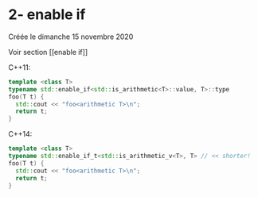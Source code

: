 
#  2- enable if 
Créée le dimanche 15 novembre 2020


Voir section [[enable if]]

C++11:
```cpp
template <class T>
typename std::enable_if<std::is_arithmetic<T>::value, T>::type 
foo(T t) {
  std::cout << "foo<arithmetic T>\n";
  return t;
}
```

C++14:
```cpp
template <class T>
typename std::enable_if_t<std::is_arithmetic_v<T>, T> // << shorter!
foo(T t) {
  std::cout << "foo<arithmetic T>\n";
  return t;
}
```
